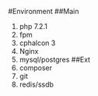 #Environment
##Main
1. php 7.2.1
2. fpm
3. cphalcon 3
4. Nginx
5. mysql/postgres
##Ext
1. composer
2. git
3. redis/ssdb

